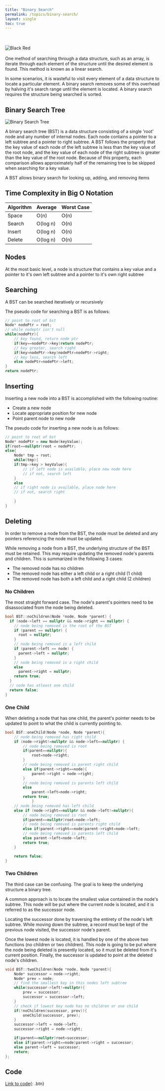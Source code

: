 ```yaml
---
title: "Binary Search"
permalink: /topics/binary-search/
layout: single
toc: true
---
```

<br/><br/>
![Black Red](/structures-algorithms/assets/images/black-red.jpg)
<br/><br/>
One method of searching through a data structure, such as an array, is iterate through each element of the structure until the desired element is found. This method is known as a linear search. 

In some scenarios, it is wasteful to visit every element of a data structure to locate a particular element. A binary search removes some of this overhead by halving it's search range until the element is located. A binary search requires the structure being searched is sorted.

## Binary Search Tree

![Binary Search Tree](/structures-algorithms/assets/images/bst.jpg)

A binary search tree (BST) is a data structure consisting of a single 'root' node and any number of internal nodes. Each node contains a pointer to a left subtree and a pointer to right subtree. A BST follows the property that the key value of each node of the left subtree is less than the key value of the root node, and the key value of each node of the right subtree is greater than the key value of the root node. Because of this property, each comparison allows approximately half of the remaining tree to be skipped when searching for a key value.

A BST allows binary search for looking up, adding, and removing items

## Time Complexity in Big O Notation

| Algorithm | Average  | Worst Case |
|:----------|:---------|:-----------|
| Space     | O(n)     | O(n)       |
| Search    | O(log n) | O(n)       |
| Insert    | O(log n) | O(n)       |
| Delete    | O(log n) | O(n)       |


## Nodes
At the most basic level, a node is structure that contains a key value and a pointer to it's own left subtree and a pointer to it's own right subtree

## Searching
A BST can be searched iteratively or recursively

The pseudo code for searching a BST is as follows:

``` c++
// point to root of bst
Node* nodePtr = root;
// while nodeptr isn't null
while(nodePtr){
    // key found, return node ptr
    if(key==nodePtr->key)return nodePtr;
    // key greater, search right
    if(key>nodePtr->key)nodePtr=nodePtr->right;
    // key less, search left
    else nodePtr=nodePtr->left;
}
return nodePtr;
```
## Inserting
Inserting a new node into a BST is accomplished with the following routine:
- Create a new node
- Locate appropriate position for new node
- Point parent node to new node

The pseudo code for inserting a new node is as follows:
``` c++
// point to root of bst
Node* nodePtr = new Node(keyValue);
if(root==nullptr)root = nodePtr;
else{
    Node* tmp = root;
    while(tmp){
    if(tmp->key > keyValue){
        // if left node is available, place new node here
        // if not, search left
    }
    else 
    // if right node is available, place node here
    // if not, search right
    
    }
}
```
## Deleting
In order to remove a node from the BST, the node must be deleted and any pointers referencing the node must be updated. 

While removing a node from a BST, the underlying structure of the BST must be retained. This may require updating the removed node's parents and children. This is summarized in the following 3 cases:

- The removed node has no children
- The removed node has either a left child or a right child (1 child)
- The removed node has both a left child and a right child (2 children)


### No Children

The most straight forward case. The node's parent's pointers need to be disassociated from the node being deleted.

```c++
bool BST::noChildren(Node *node, Node *parent) {
  if (node->left == nullptr && node->right == nullptr) {
    // node being removed is the root of the BST
    if (parent == nullptr) {
      root = nullptr;
    }
    // node being removed is a left child
    if (parent->left == node) {
      parent->left = nullptr;
    }
    // node being removed is a right child
    else
      parent->right = nullptr;
    return true;
  }
  // node has atleast one child
  return false;
}
```


### One Child

When deleting a node that has one child, the parent's pointer needs to be updated to point to what the child is currently pointing to. 

```c++
bool BST::oneChild(Node *node, Node *parent){
    // node being removed has right child
    if (node->right!=nullptr && node->left==nullptr) {
        // node being removed is root
        if(parent==nullptr){
            root=node->right;
        }
        // node being removed is parent right child
        else if(parent->right==node){
            parent->right = node->right;
        }
        // node being removed is parents left child
        else
            parent->left=node->right;
        return true;
            }
    // node being removed has left child
    else if (node->right==nullptr && node->left!=nullptr){
        // node being removed is root
        if(parent==nullptr)root=node->left;
        // node being removed is parents right child
        else if(parent->right==node)parent->right=node->left;
        // node being removed is parents left child
        else parent->left=node->left;
        return true;
    }

    return false;
}
```

### Two Children

The third case can be confusing. The goal is to keep the underlying structure a binary tree. 

A common approach is to locate the smallest value contained in the node's subtree. This node will be put where the current node is located, and it is referred to as the successor node.

Locating the successor done by traversing the entirety of the node's left subtree. While moving down the subtree, a record must be kept of the previous node visited, the successor node's parent. 

Once the lowest node is located, it is handled by one of the above two functions (no children or two children). This node is going to be put where the node being deleted is presently located, so it must be deleted from it's current position. Finally, the successor is updated to point at the deleted node's children. 

```c++
void BST::twoChildren(Node *node, Node *parent){
    Node* successor = node->right;
    Node* prev = node;
    // find the smallest key in this nodes left subtree
    while(successor->left!=nullptr){
        prev = successor;
        successor = successor->left;
    }
    // check if lowest key node has no children or one child
    if(!noChildren(successor, prev)){
        oneChild(successor, prev);
    }
    successor->left = node->left;
    successor->right = node->right;

    if(parent==nullptr)root=successor;
    else if(parent->right==node)parent->right = successor;
    else parent->left = successor;
    return;
};
```

## Code
[Link to code](https://github.com/SeanDaniels/structures-algorithms/tree/gh-pages/searching/code/bst){: .btn}

